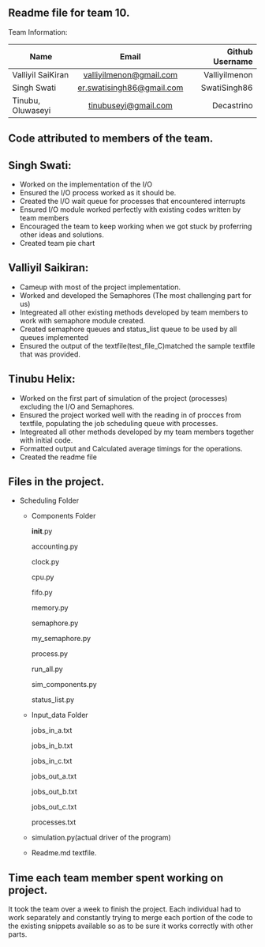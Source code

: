 
Readme file for team 10.
---------------------------

Team Information:

| Name                         | Email           | Github Username  |
| -----------------------------|:---------------:| ----------------:|
|  Valliyil SaiKiran           | valliyilmenon@gmail.com |Valliyilmenon|
| Singh Swati|er.swatisingh86@gmail.com| SwatiSingh86 |
|Tinubu, Oluwaseyi| tinubuseyi@gmail.com|Decastrino |



Code attributed to members of the team.
---------------------------------------

Singh Swati:
------------

- Worked on the implementation of the I/O 
- Ensured the I/O process worked as it should be.
- Created the I/O wait queue for processes that encountered interrupts
- Ensured I/O module worked perfectly with existing codes written by team members
- Encouraged the team to keep working when we got stuck by proferring other ideas and solutions.
- Created team pie chart

Valliyil Saikiran:
-----------------

- Cameup with most of the project implementation.
- Worked and developed the Semaphores (The most challenging part for us)
- Integreated all other existing methods developed by team members to work with semaphore module created.
- Created semaphore queues and status_list queue to be used by all queues implemented
- Ensured the output of the textfile(test_file_C)matched the sample textfile that was provided.

Tinubu Helix:
-------------

- Worked on the first part of simulation of the project (processes) excluding the I/O and Semaphores.
- Ensured the project worked well with the reading in of procces from textfile, populating the job scheduling queue with processes.
- Integreated all other methods developed by my team members together with initial code.
- Formatted output and Calculated average timings for the operations.
- Created the readme file

Files in the project.
---------------------------

* Scheduling Folder

	* Components Folder
	
		__init__.py
		
		accounting.py
		
		clock.py
		
		cpu.py
		
		fifo.py
		
		memory.py
		
		semaphore.py
		
		my_semaphore.py
		
		process.py
		
		run_all.py
		
		sim_components.py
		
		status_list.py
		
	* Input_data Folder
		
		jobs_in_a.txt
		
		jobs_in_b.txt
		
		jobs_in_c.txt
		
		jobs_out_a.txt
		
		jobs_out_b.txt
		
		jobs_out_c.txt
		
		processes.txt
	
	* simulation.py(actual driver of the program)
	* Readme.md textfile.

Time each team member spent working on project.
---------------------------
It took the team over a week to finish the project. Each individual had to work separately and constantly trying to merge
each portion of the code to the existing snippets available so as to be sure it works correctly with other parts.


